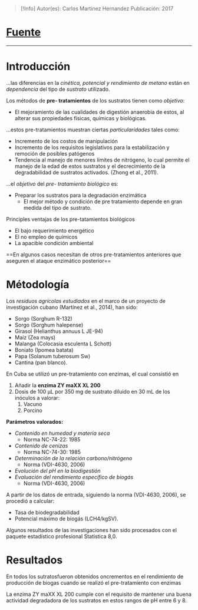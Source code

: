 >[!Info]
Autor(es): Carlos Martinez Hernandez
Publicación: 2017
# [Fuente]()
---
# Introducción

...las diferencias en la *cinética, potencial y rendimiento de metano* están en *dependencia* del tipo de *sustrato* utilizado.

Los métodos de **pre- tratamientos** de los sustratos tienen como *objetivo*:
- El mejoramiento de las cualidades de digestión anaerobia de estos, al alterar sus propiedades físicas, químicas y biológicas.

...estos pre-tratamientos muestran ciertas *particularidades* tales como:
- Incremento de los costos de manipulación
- Incremento de los requisitos legislativos para la estabilización y remoción de posibles patógenos
- Tendencia al manejo de menores límites de nitrógeno, lo cual permite el manejo de la edad de estos sustratos y el decrecimiento de la degradabilidad de sustratos activados.
(Zhong et al., 2011).

...el *objetivo* del *pre- tratamiento biológico* es:
- Preparar los sustratos para la degradación enzimática
	- El mejor método y condición de pre tratamiento depende en gran medida del tipo de sustrato.

Principles ventajas de los pre-tatamientos biológicos
- El bajo requerimiento energético
- El no empleo de químicos
- La apacible condición ambiental

==En algunos casos necesitan de otros pre-tratamientos anteriores que aseguren el ataque enzimático posterior==

# Métodología

Los *residuos agrícolas estudiados* en el marco de un proyecto de investigación cubano (Martínez et al., 2014), han sido:
- Sorgo (Sorghum R-132)
- Sorgo (Sorghum halepense)
- Girasol (Helianthus annuus L JE-94)
- Maíz (Zea mays)
- Malanga (Colocasia esculenta L Schott)
- Boniato (Ipomea batata)
- Papa (Solanum tuberosum Sw)
- Cantina (pan blanco).

En Cuba se utilizó un pre-tratamiento con enzimas, el cual consistió en
1) Añadir la **enzima ZY maXX XL 200**
2) Dosis de 100 μL por 350 mg de sustrato diluido en 30 mL de los inóculos a valorar:
	1) Vacuno
	2) Porcino

**Parámetros valorados:**
- *Contenido en humedad y materia seca*
	- Norma NC-74-22: 1985
- *Contenido de cenizas*
	- Norma NC-74-30: 1985
- *Determinación de la relación carbono/nitrógeno*
	- Norma (VDI-4630, 2006)
- *Evolución del pH en la biodigestión*
- *Evaluación del rendimiento específico de biogás*
	- Norma (VDI-4630, 2006)

A partir de los datos de entrada, siguiendo la norma (VDI-4630, 2006), se procedió a calcular:
- Tasa de biodegradabilidad
- Potencial máximo de biogás (LCH4/kgSV).

Algunos resultados de las investigaciones han sido procesados con el paquete estadístico profesional Statistica 8,0.
# Resultados
En todos los sutratosfueron obtenidos oncrementos en el rendimiento de producción de biogas cuando se realizó el pre-tratamiento con enzimas

La enzima ZY maXX XL 200 cumple con el requisito de mantener una buena actividad degradadora de los sustratos en estos rangos de pH entre 6 y 8.